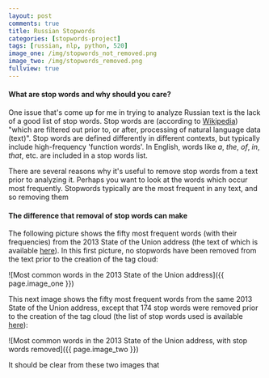 ```yaml
---
layout: post
comments: true
title: Russian Stopwords
categories: [stopwords-project]
tags: [russian, nlp, python, 520]
image_one: /img/stopwords_not_removed.png
image_two: /img/stopwords_removed.png
fullview: true
---
```


#### What are stop words and why should you care?

One issue that's come up for me in trying to analyze Russian text is the lack of a good list of stop words. Stop words are (according to [Wikipedia](http://en.wikipedia.org/wiki/Stop_words)) "which are filtered out prior to, or after, processing of natural language data (text)". Stop words are defined differently in different contexts, but typically include high-frequency 'function words'. In English, words like *a*, *the*, *of*, *in*, *that*, etc. are included in a stop words list.

There are several reasons why it's useful to remove stop words from a text prior to analyzing it. Perhaps you want to look at the words which occur most frequently. Stopwords typically are the most frequent in any text, and so removing them 


#### The difference that removal of stop words can make

The following picture shows the fifty most frequent words (with their frequencies) from the 2013 State of the Union address (the text of which is available [here](http://www.whitehouse.gov/the-press-office/2013/02/12/remarks-president-state-union-address)). In this first picture, no stopwords have been removed from the text prior to the creation of the tag cloud:

![Most common words in the 2013 State of the Union address]({{ page.image_one }})

This next image shows the fifty most frequent words from the same 2013 State of the Union address, except that 174 stop words were removed prior to the creation of the tag cloud (the list of stop words used is available [here](http://www.ranks.nl/resources/stopwords.html)):

![Most common words in the 2013 State of the Union address, with stop words removed]({{ page.image_two }})

It should be clear from these two images that
